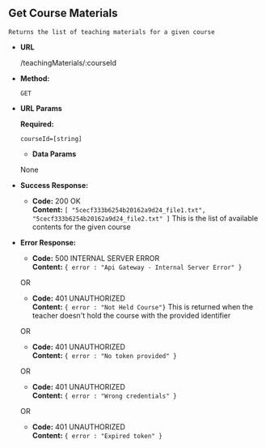 **Get Course Materials**
----
    Returns the list of teaching materials for a given course
* **URL**

  /teachingMaterials/:courseId
  
* **Method:**

  `GET`
  
*  **URL Params**

   **Required:**
 
   `courseId=[string]`
   
   * **Data Params**

    None

* **Success Response:**

  * **Code:** 200 OK <br />
    **Content:** 
    `[
    "5cecf333b6254b20162a9d24_file1.txt",
    "5cecf333b6254b20162a9d24_file2.txt"
    ]` This is the list of available contents for the given course
 
* **Error Response:**

  * **Code:** 500 INTERNAL SERVER ERROR <br />
    **Content:** `{ error : "Api Gateway - Internal Server Error" }`
  
  OR

  * **Code:** 401 UNAUTHORIZED <br />
    **Content:** `{ error : "Not Held Course"}`
    This is returned when the teacher doesn't hold the course with
    the provided identifier
    
  OR

  * **Code:** 401 UNAUTHORIZED <br />
    **Content:** `{ error : "No token provided" }`
    
  OR

  * **Code:** 401 UNAUTHORIZED <br />
    **Content:** `{ error : "Wrong credentials" }`
    
  OR

  * **Code:** 401 UNAUTHORIZED <br />
    **Content:** `{ error : "Expired token" }`